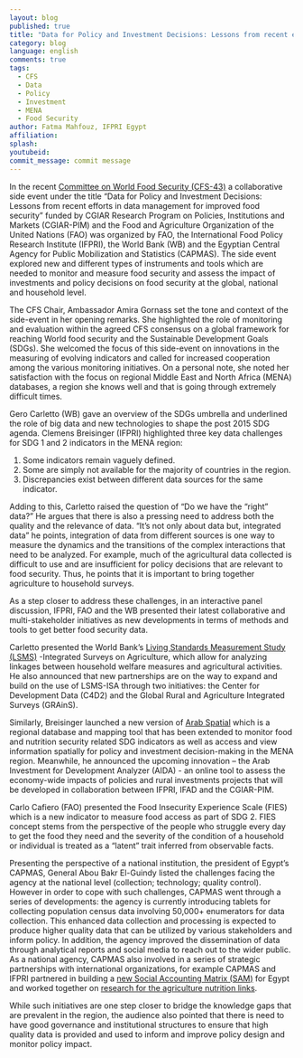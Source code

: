 ```yaml
---
layout: blog
published: true
title: "Data for Policy and Investment Decisions: Lessons from recent efforts in data management for improved food security"
category: blog
language: english
comments: true
tags: 
  - CFS
  - Data
  - Policy
  - Investment
  - MENA
  - Food Security
author: Fatma Mahfouz, IFPRI Egypt
affiliation: 
splash: 
youtubeid: 
commit_message: commit message
---
```

In the recent [Committee on World Food Security (CFS-43)](http://www.fao.org/cfs/cfs43/en/) a collaborative side event under the title “Data for Policy and Investment Decisions: Lessons from recent efforts in data management for improved food security”<!-- more --> funded by CGIAR Research Program on Policies, Institutions and Markets (CGIAR-PIM) and the Food and Agriculture Organization of the United Nations (FAO) was organized by FAO, the International Food Policy Research Institute (IFPRI), the World Bank (WB) and the Egyptian Central Agency for Public Mobilization and Statistics (CAPMAS). The side event explored new and different types of instruments and tools which are needed to monitor and measure food security and assess the impact of investments and policy decisions on food security at the global, national and household level. 

The CFS Chair, Ambassador Amira Gornass set the tone and context of the side-event in her opening remarks.  She highlighted the role of monitoring and evaluation within the agreed CFS consensus on a global framework for reaching World food security and the Sustainable Development Goals (SDGs).  She welcomed the focus of this side-event on innovations in the measuring of evolving indicators and called for increased cooperation among the various monitoring initiatives.  On a personal note, she noted her satisfaction with the focus on regional Middle East and North Africa (MENA) databases, a region she knows well and that is going through extremely difficult times.

Gero Carletto (WB) gave an overview of the SDGs umbrella and underlined the role of big data and new technologies to shape the post 2015 SDG agenda. Clemens Breisinger (IFPRI) highlighted three key data challenges for SDG 1 and 2 indicators in the MENA region:

1. Some indicators remain vaguely defined.
2. Some are simply not available for the majority of countries in the region. 
3. Discrepancies exist between different data sources for the same indicator. 

Adding to this, Carletto raised the question of “Do we have the “right” data?” He argues that there is also a pressing need to address both the quality and the relevance of data. “It’s not only about data but, integrated data” he points, integration of data from different sources is one way to measure the dynamics and the transitions of the complex interactions that need to be analyzed. For example, much of the agricultural data collected is difficult to use and are insufficient for policy decisions that are relevant to food security. Thus, he points that it is important to bring together agriculture to household surveys.

As a step closer to address these challenges, in an interactive panel discussion, IFPRI, FAO and the WB presented their latest collaborative and multi-stakeholder initiatives as new developments in terms of methods and tools to get better food security data.

Carletto presented the World Bank’s [Living Standards Measurement Study (LSMS)](http://econ.worldbank.org/WBSITE/EXTERNAL/EXTDEC/EXTRESEARCH/EXTLSMS/0,,contentMDK:21610833~pagePK:64168427~piPK:64168435~theSitePK:3358997,00.html) -Integrated Surveys on Agriculture, which allow for analyzing linkages between household welfare measures and agricultural activities. He also announced that new partnerships are on the way to expand and build on the use of LSMS-ISA through two initiatives: the Center for Development Data (C4D2) and the Global Rural and Agriculture Integrated Surveys (GRAinS). 

Similarly, Breisinger launched a new version of [Arab Spatial](http://arabspatial.org/) which is a regional database and mapping tool that has been extended to monitor food and nutrition security related SDG indicators as well as access and view information spatially for policy and investment decision-making in the MENA region. Meanwhile, he announced the upcoming innovation – the Arab Investment for Development Analyzer (AIDA) - an online tool to assess the economy-wide impacts of policies and rural investments projects that will be developed in collaboration between IFPRI, IFAD and the CGIAR-PIM.

Carlo Cafiero (FAO) presented the Food Insecurity Experience Scale (FIES) which is a new indicator to measure food access as part of SDG 2. FIES concept stems from the perspective of the people who struggle every day to get the food they need and the severity of the condition of a household or individual is treated as a “latent” trait inferred from observable facts. 


Presenting the perspective of a national institution, the president of Egypt’s CAPMAS, General Abou Bakr El-Guindy listed the challenges facing the agency at the national level (collection; technology; quality control). However in order to cope with such challenges, CAPMAS went through a series of developments: the agency is currently introducing tablets for collecting population census data involving 50,000+ enumerators for data collection. This enhanced data collection and processing is expected to produce higher quality data that can be utilized by various stakeholders and inform policy. In addition, the agency improved the dissemination of data through analytical reports and social media to reach out to the wider public. As a national agency, CAPMAS also involved in a series of strategic partnerships with international organizations, for example CAPMAS and IFPRI partnered in building a [new Social Accounting Matrix (SAM)](http://egyptssp.ifpri.info/2016/11/03/publication-a-disaggregated-social-accounting-matrix-201011-for-policy-analysis-in-egypt/) for Egypt and worked together on [research for the agriculture nutrition links](http://egyptssp.ifpri.info/2016/06/16/coming-soon-ifpri-book-on-nutrition-and-economic-development-in-egypt/).

While such initiatives are one step closer to bridge the knowledge gaps that are prevalent in the region, the audience also pointed that there is need to have good governance and institutional structures to ensure that high quality data is provided and used to inform and improve policy design and monitor policy impact.